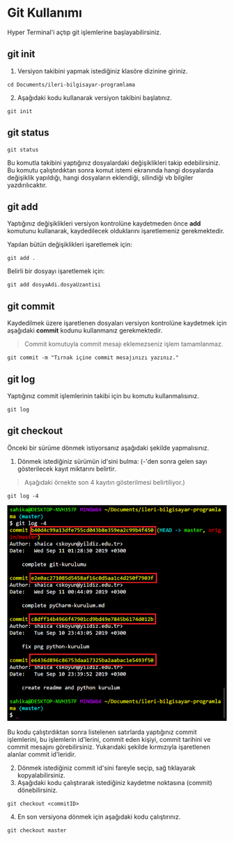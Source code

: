 # Git Kullanımı

Hyper Terminal'i açtıp git işlemlerine başlayabilirsiniz.

## git init

1. Versiyon takibini yapmak istediğiniz klasöre dizinine giriniz.

```
cd Documents/ileri-bilgisayar-programlama
```

2. Aşağıdaki kodu kullanarak versiyon takibini başlatınız.

```
git init
```

## git status

```
git status
```

Bu komutla takibini yaptığınız dosyalardaki değişiklikleri takip edebilirsiniz. Bu komutu çalıştırdıktan sonra komut istemi ekranında hangi dosyalarda değişiklik yapıldığı, hangi dosyaların eklendiği, silindiği vb bilgiler yazdırılıcaktır.

## git add

Yaptığınız değişiklikleri versiyon kontrolüne kaydetmeden önce **add** komutunu kullanarak, kaydedilecek olduklarını işaretlemeniz gerekmektedir.

Yapılan bütün değişiklikleri işaretlemek için:
```
git add .
```

Belirli bir dosyayı işaretlemek için:
```
git add dosyaAdi.dosyaUzantisi
```

## git commit

Kaydedilmek üzere işaretlenen dosyaları versiyon kontrolüne kaydetmek için aşağıdaki **commit** kodunu kullanmanız gerekmektedir.

>Commit komutuyla commit mesajı eklemezseniz işlem tamamlanmaz.

```
git commit -m "Tırnak içine commit mesajınızı yazınız."
```

## git log

Yaptığınız commit işlemlerinin takibi için bu komutu kullanmalısınız.

```
git log
```

## git checkout

Önceki bir sürüme dönmek istiyorsanız aşağıdaki şekilde yapmalısınız.

1. Dönmek istediğiniz sürümün id'sini bulma: (-'den sonra gelen sayı gösterilecek kayıt miktarını belirtir.
>Aşağıdaki örnekte son 4 kayıtın gösterilmesi belirtiliyor.)

```
git log -4
```

![gitLog](images/git/gitLog.png)

Bu kodu çalıştırdıktan sonra listelenen satırlarda yaptığınız commit işlemlerini, bu işlemlerin id'lerini, commit eden kişiyi, commit tarihini ve commit mesajını görebilirsiniz. Yukarıdaki şekilde kırmızıyla işaretlenen alanlar commit id'leridir.

2. Dönmek istediğiniz commit id'sini fareyle seçip, sağ tıklayarak kopyalabilirsiniz.
3. Aşağıdaki kodu çalıştırarak istediğiniz kaydetme noktasına (commit) dönebilirsiniz.
```
git checkout <commitID>
```

4. En son versiyona dönmek için aşağıdaki kodu çalıştırınız.

```
git checkout master
```
